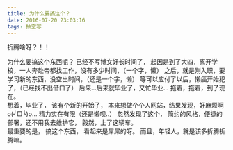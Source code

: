 ```yaml
---
title: 为什么要搞这个？
date: 2016-07-20 23:03:16
tags: 抽空写
---
```


折腾啥呀？！！

<!-- more -->
为什么要搞这个东西呢？
已经不写博文好长时间了，
起因是到了大四，离开学校，一人奔赴帝都找工作，没有多少时间，（一个字，懒）
之后，就是刚入职，要学习新的东西，没空出时间，（还是一个字，懒）
等可以应付了以后，懒癌开始犯了，（已经找不出借口了）
后来...后来就毕业了，又忙毕业...
拖着，拖着，到了现在。
<br/>
想着，毕业了，
该有个新的开始了，
本来想做个个人网站，结果发现，好麻烦啊o(╯□╰)o...
精力实在有限（还是懒呗..）
忽然发现了这个，
简约的风格，便捷的部署，还不用我去维护它，
毅然，上了这辆车。
<br/>
最重要的是，
搞这个东西，
看起来是屌屌的呀。
而且，年轻人，就是该多折腾折腾嘛。